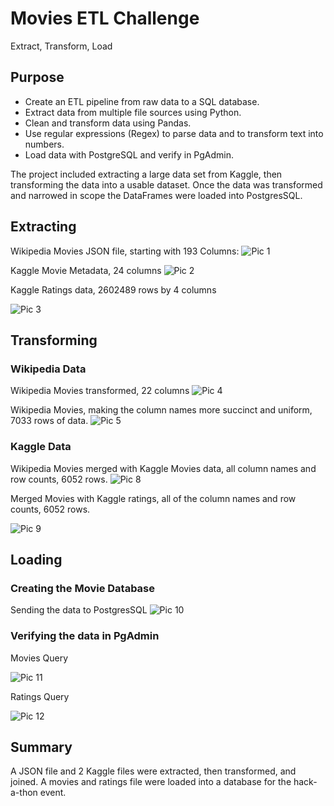 # Movies ETL Challenge
Extract, Transform, Load

## Purpose
* Create an ETL pipeline from raw data to a SQL database.
* Extract data from multiple file sources using Python.
* Clean and transform data using Pandas.
* Use regular expressions (Regex) to parse data and to transform text into numbers.
* Load data with PostgreSQL and verify in PgAdmin.

The project included extracting a large data set from Kaggle, then transforming the data into a usable dataset.  Once the data was transformed and narrowed in scope the DataFrames were loaded into PostgresSQL.  

## Extracting
Wikipedia Movies JSON file, starting with 193 Columns:
![Pic 1](https://github.com/Baylex/Movies-ETL/blob/main/Resources/d1_1wiki_movies.PNG)

Kaggle Movie Metadata, 24 columns
![Pic 2](https://github.com/Baylex/Movies-ETL/blob/main/Resources/d1_2kaggle_metadata.PNG)

Kaggle Ratings data, 2602489 rows by 4 columns

![Pic 3](https://github.com/Baylex/Movies-ETL/blob/main/Resources/d1_3ratings.PNG)

## Transforming 
### Wikipedia Data
Wikipedia Movies transformed, 22 columns
![Pic 4](https://github.com/Baylex/Movies-ETL/blob/main/Resources/d2_1wiki_movies.PNG)

Wikipedia Movies, making the column names more succinct and uniform, 7033 rows of data.
![Pic 5](https://github.com/Baylex/Movies-ETL/blob/main/Resources/d2_2wiki_movie_counts.PNG)

### Kaggle Data
Wikipedia Movies merged with Kaggle Movies data, all column names and row counts, 6052 rows.
![Pic 8](https://github.com/Baylex/Movies-ETL/blob/main/Resources/d3_6movies.PNG)

Merged Movies with Kaggle ratings, all of the column names and row counts, 6052 rows.

![Pic 9](https://github.com/Baylex/Movies-ETL/blob/main/Resources/d3_5movies_ratings.PNG)

## Loading
### Creating the Movie Database
Sending the data to PostgresSQL
![Pic 10](https://github.com/Baylex/Movies-ETL/blob/main/Resources/d4_final_send.PNG)

### Verifying the data in PgAdmin
Movies Query

![Pic 11](https://github.com/Baylex/Movies-ETL/blob/main/Resources/movies_query.PNG)

Ratings Query

![Pic 12](https://github.com/Baylex/Movies-ETL/blob/main/Resources/ratings_query.PNG)

## Summary

A JSON file and 2 Kaggle files were extracted, then transformed, and joined.  A movies and ratings file were loaded into a database for the hack-a-thon event.